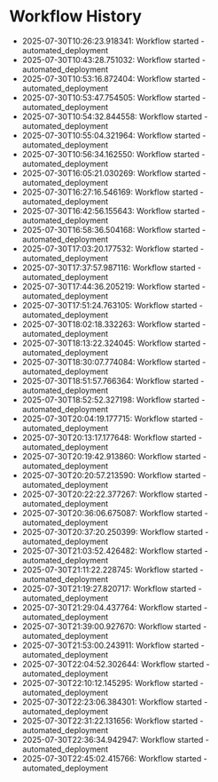 # Workflow History

- 2025-07-30T10:26:23.918341: Workflow started - automated_deployment
- 2025-07-30T10:43:28.751032: Workflow started - automated_deployment
- 2025-07-30T10:53:16.872404: Workflow started - automated_deployment
- 2025-07-30T10:53:47.754505: Workflow started - automated_deployment
- 2025-07-30T10:54:32.844558: Workflow started - automated_deployment
- 2025-07-30T10:55:04.321964: Workflow started - automated_deployment
- 2025-07-30T10:56:34.162550: Workflow started - automated_deployment
- 2025-07-30T16:05:21.030269: Workflow started - automated_deployment
- 2025-07-30T16:27:16.546169: Workflow started - automated_deployment
- 2025-07-30T16:42:56.155643: Workflow started - automated_deployment
- 2025-07-30T16:58:36.504168: Workflow started - automated_deployment
- 2025-07-30T17:03:20.177532: Workflow started - automated_deployment
- 2025-07-30T17:37:57.987116: Workflow started - automated_deployment
- 2025-07-30T17:44:36.205219: Workflow started - automated_deployment
- 2025-07-30T17:51:24.763105: Workflow started - automated_deployment
- 2025-07-30T18:02:18.332263: Workflow started - automated_deployment
- 2025-07-30T18:13:22.324045: Workflow started - automated_deployment
- 2025-07-30T18:30:07.774084: Workflow started - automated_deployment
- 2025-07-30T18:51:57.766364: Workflow started - automated_deployment
- 2025-07-30T18:52:52.327198: Workflow started - automated_deployment
- 2025-07-30T20:04:19.177715: Workflow started - automated_deployment
- 2025-07-30T20:13:17.177648: Workflow started - automated_deployment
- 2025-07-30T20:19:42.913860: Workflow started - automated_deployment
- 2025-07-30T20:20:57.213590: Workflow started - automated_deployment
- 2025-07-30T20:22:22.377267: Workflow started - automated_deployment
- 2025-07-30T20:36:06.675087: Workflow started - automated_deployment
- 2025-07-30T20:37:20.250399: Workflow started - automated_deployment
- 2025-07-30T21:03:52.426482: Workflow started - automated_deployment
- 2025-07-30T21:11:22.228745: Workflow started - automated_deployment
- 2025-07-30T21:19:27.820717: Workflow started - automated_deployment
- 2025-07-30T21:29:04.437764: Workflow started - automated_deployment
- 2025-07-30T21:39:00.927670: Workflow started - automated_deployment
- 2025-07-30T21:53:00.243911: Workflow started - automated_deployment
- 2025-07-30T22:04:52.302644: Workflow started - automated_deployment
- 2025-07-30T22:10:12.145295: Workflow started - automated_deployment
- 2025-07-30T22:23:06.384301: Workflow started - automated_deployment
- 2025-07-30T22:31:22.131656: Workflow started - automated_deployment
- 2025-07-30T22:36:34.942947: Workflow started - automated_deployment
- 2025-07-30T22:45:02.415766: Workflow started - automated_deployment
